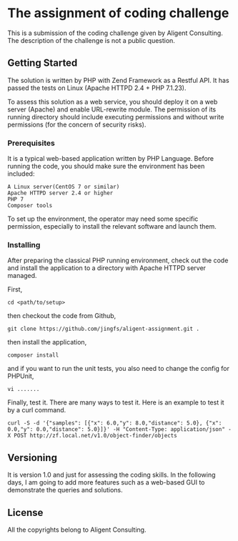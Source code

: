 # The assignment of coding challenge

This is a submission of the coding challenge given by Aligent Consulting. The description of the challenge is not a public question.

## Getting Started

The solution is written by PHP with Zend Framework as a Restful API. It has passed the tests on Linux (Apache HTTPD 2.4 + PHP 7.1.23).

To assess this solution as a web service, you should deploy it on a web server (Apache) and enable URL-rewrite module. The permission of its running directory should include executing permissions and without write permissions (for the concern of security risks).

### Prerequisites

It is a typical web-based application written by PHP Language. Before running the code, you should make sure the environment has been included:
```
A Linux server(CentOS 7 or similar)
Apache HTTPD server 2.4 or higher
PHP 7
Composer tools
```
To set up the environment, the operator may need some specific permission, especially to install the relevant software and launch them.


### Installing

After preparing the classical PHP running environment, check out the code and install the application to a directory with Apache HTTPD server managed.

First, 
```
cd <path/to/setup>
```

then checkout the code from Github,

```
git clone https://github.com/jingfs/aligent-assignment.git .
```

then install the application,

```
composer install
```

and if you want to run the unit tests, you also need to change the config for PHPUnit,

```
vi ....... 
```

Finally, test it. There are many ways to test it. Here is an example to test it by a curl command.

```
curl -S -d '{"samples": [{"x": 6.0,"y": 8.0,"distance": 5.0}, {"x": 0.0,"y": 0.0,"distance": 5.0}]}' -H "Content-Type: application/json" -X POST http://zf.local.net/v1.0/object-finder/objects

```

## Versioning

It is version 1.0 and just for assessing the coding skills. In the following days, I am going to add more features such as a web-based GUI to demonstrate the queries and solutions.

## License

All the copyrights belong to Aligent Consulting.

